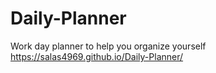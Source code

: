 # Daily-Planner
Work day planner to help you organize yourself
https://salas4969.github.io/Daily-Planner/